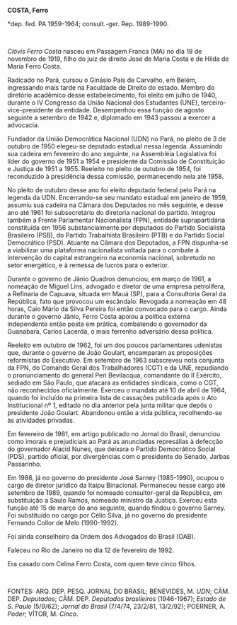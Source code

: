**COSTA, Ferro**

\*dep. fed. PA 1959-1964; consult.-ger. Rep. 1989-1990.

 

*Clóvis Ferro Costa* nasceu em Passagem Franca (MA) no dia 19 de
novembro de 1919, filho do juiz de direito José de Maria Costa e de
Hilda de Maria Ferro Costa.

Radicado no Pará, cursou o Ginásio Pais de Carvalho, em Belém,
ingressando mais tarde na Faculdade de Direito do estado. Membro do
diretório acadêmico desse estabelecimento, foi eleito em julho de 1940,
durante o IV Congresso da União Nacional dos Estudantes (UNE),
terceiro-vice-presidente da entidade. Desempenhou essa função de agosto
seguinte a setembro de 1942 e, diplomado em 1943 passou a exercer a
advocacia.

Fundador da União Democrática Nacional (UDN) no Pará, no pleito de 3 de
outubro de 1950 elegeu-se deputado estadual nessa legenda. Assumindo sua
cadeira em fevereiro do ano seguinte, na Assembléia Legislativa foi
líder do governo de 1951 a 1954 e presidente da Comissão de Constituição
e Justiça de 1951 a 1955. Reeleito no pleito de outubro de 1954, foi
reconduzido à presidência dessa comissão, permanecendo nela até 1958.

No pleito de outubro desse ano foi eleito deputado federal pelo Pará na
legenda da UDN. Encerrando-se seu mandato estadual em janeiro de 1959,
assumiu sua cadeira na Câmara dos Deputados no mês seguinte, e desse ano
até 1961 foi subsecretário do diretoria nacional do partido. Integrou
também a Frente Parlamentar Nacionalista (FPN), entidade suprapartidária
constituída em 1956 substancialmente por deputados do Partido Socialista
Brasileiro (PSB), do Partido Trabalhista Brasileiro (PTB) e do Partido
Social Democrático (PSD). Atuante na Câmara dos Deputados, a FPN
dispunha-se a viabilizar uma plataforma nacionalista voltada para o
combate à intervenção do capital estrangeiro na economia nacional,
sobretudo no setor energético, e à remessa de lucros para o exterior.

Durante o governo de Jânio Quadros denunciou, em março de 1961, a
nomeação de Miguel Lins, advogado e diretor de uma empresa petrolífera,
a Refinaria de Capuava, situada em Mauá (SP), para a Consultoria Geral
da República, fato que provocou um escândalo. Revogada a nomeação em 48
horas, Caio Mário da Silva Pereira foi então convocado para o cargo.
Ainda durante o governo Jânio, Ferro Costa apoiou a política externa
independente então posta em prática, combatendo o governador da
Guanabara, Carlos Lacerda, o mais ferrenho adversário dessa política.

Reeleito em outubro de 1962, foi um dos poucos parlamentares udenistas
que, durante o governo de João Goulart, encamparam as proposições
reformistas do Executivo. Em setembro de 1963 subscreveu nota conjunta
da FPN, do Comando Geral dos Trabalhadores (CGT) e da UNE, repudiando o
pronunciamento do general Peri Bevilacqua, comandante do II Exército,
sediado em São Paulo, que atacara as entidades sindicais, como o CGT,
não reconhecidos oficialmente. Exerceu o mandato até 10 de abril de
1964, quando foi incluído na primeira lista de cassações publicada após
o Ato Institucional nº 1, editado no dia anterior pela junta militar que
depôs o presidente João Goulart. Abandonou então a vida pública,
recolhendo-se às atividades privadas.

Em fevereiro de 1981, em artigo publicado no Jornal do Brasil, denunciou
como imorais e prejudiciais ao Pará as anunciadas represálias à defecção
do governador Alacid Nunes, que deixara o Partido Democrático Social
(PDS), partido oficial, por divergências com o presidente do Senado,
Jarbas Passarinho.

Em 1986, já no governo do presidente José Sarney (1985-1990), ocupou o
cargo de diretor jurídico da Itaipu Binacional. Permaneceu nesse cargo
até setembro de 1989, quando foi nomeado consultor-geral da República,
em substituição a Saulo Ramos, nomeado ministro da Justiça. Exerceu esta
função até 15 de março do ano seguinte, quando findou o governo Sarney.
Foi substituído no cargo por Célio Silva, já no governo do presidente
Fernando Collor de Melo (1990-1992).

Foi ainda conselheiro da Ordem dos Advogados do Brasil (OAB).

Faleceu no Rio de Janeiro no dia 12 de fevereiro de 1992.

Era casado com Celina Ferro Costa, com quem teve cinco filhos.

 

FONTES: ARQ. DEP. PESQ. JORNAL DO BRASIL; BENEVIDES, M. *UDN*; CÂM. DEP.
*Deputados*; CÂM. DEP. *Deputados brasileiros* (1946-1967); *Estado de
S. Paulo* (5/9/62); *Jornal do Brasil* (7/4/74, 23/2/81, 13/2/92);
POERNER, A. *Poder*; VÍTOR, M. *Cinco*.

 
